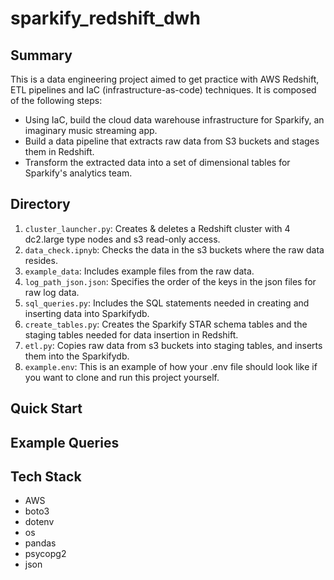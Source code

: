 # sparkify_redshift_dwh

## Summary

This is a data engineering project aimed to get practice with AWS Redshift, ETL pipelines and IaC (infrastructure-as-code) techniques. It is composed of the following steps:

* Using IaC, build the cloud data warehouse infrastructure for Sparkify, an imaginary music streaming app. 
* Build a data pipeline that extracts raw data from S3 buckets and stages them in Redshift.
* Transform the extracted data into a set of dimensional tables for Sparkify's analytics team.

## Directory

1. `cluster_launcher.py`: Creates & deletes a Redshift cluster with 4 dc2.large type nodes and s3 read-only access.
2. `data_check.ipnyb`: Checks the data in the s3 buckets where the raw data resides. 
3. `example_data`: Includes example files from the raw data.
4. `log_path_json.json`: Specifies the order of the keys in the json files for raw log data.
5. `sql_queries.py`: Includes the SQL statements needed in creating and inserting data into Sparkifydb. 
6. `create_tables.py`: Creates the Sparkify STAR schema tables and the staging tables needed for data insertion in Redshift.
7. `etl.py`: Copies raw data from s3 buckets into staging tables, and inserts them into the Sparkifydb.
8. `example.env`: This is an example of how your .env file should look like if you want to clone and run this project yourself.

## Quick Start



## Example Queries

## Tech Stack
* AWS 
* boto3
* dotenv
* os
* pandas
* psycopg2
* json
